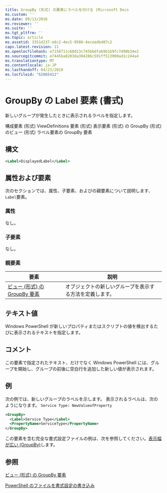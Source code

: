 ```yaml
---
title: GroupBy (形式) の要素にラベルを付ける |Microsoft Docs
ms.custom: ''
ms.date: 09/13/2016
ms.reviewer: ''
ms.suite: ''
ms.tgt_pltfrm: ''
ms.topic: article
ms.assetid: 3351d237-e8c2-4ec5-9500-4eceadb407c2
caps.latest.revision: 11
ms.openlocfilehash: e7158711c60d13c745bbdfab9b1b9fc7d98b34e2
ms.sourcegitcommit: e7445ba8203da304286c591ff513900ad1c244a4
ms.translationtype: MT
ms.contentlocale: ja-JP
ms.lasthandoff: 04/23/2019
ms.locfileid: "62065412"
---
```

# <a name="label-element-for-groupby-format"></a>GroupBy の Label 要素 (書式)

新しいグループが発生したときに表示されるラベルを指定します。

構成要素 (形式) ViewDefinitions 要素 (形式) 表示要素 (形式) の GroupBy (形式) のビュー (形式) ラベル要素の GroupBy 要素

## <a name="syntax"></a>構文

```xml
<Label>DisplayedLabel</Label>
```

## <a name="attributes-and-elements"></a>属性および要素

次のセクションでは、属性、子要素、およびの親要素について説明します、`Label`要素。

### <a name="attributes"></a>属性

なし。

### <a name="child-elements"></a>子要素

なし。

### <a name="parent-elements"></a>親要素

|要素|説明|
|-------------|-----------------|
|[ビュー (形式) の GroupBy 要素](./groupby-element-for-view-format.md)|オブジェクトの新しいグループを表示する方法を定義します。|

## <a name="text-value"></a>テキスト値

Windows PowerShell が新しいプロパティまたはスクリプトの値を検出するたびに表示されるテキストを指定します。

## <a name="remarks"></a>コメント

この要素で指定されたテキスト、だけでなく Windows PowerShell には、グループを開始し、グループの前後に空白行を追加した新しい値が表示されます。

## <a name="example"></a>例

次の例では、新しいグループのラベルを示します。 表示されるラベルは、次のようになります。 `Service Type: NewValueofProperty`

```xml
<GroupBy>
  <Label>Service Type</Label>
  <PropertyName>ServiceType</PropertyName>
</GroupBy>

```

この要素を含む完全な書式設定ファイルの例は、次を参照してください。[表示幅が広い (GroupBy)](./wide-view-groupby.md)します。

## <a name="see-also"></a>参照

[ビュー (形式) の GroupBy 要素](./groupby-element-for-view-format.md)

[PowerShell のファイルを書式設定の書き込み](./writing-a-powershell-formatting-file.md)
